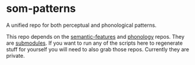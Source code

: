 # som-patterns
A unified repo for both perceptual and phonological patterns.

This repo depends on the [semantic-features](https://github.com/oliviaguest/semantic-features) and  [phonology](https://github.com/oliviaguest/phonological-features) repos. They are [submodules](https://git-scm.com/book/en/v2/Git-Tools-Submodules). 
If you want to run any of the scripts here to regenerate stuff for yourself you will need to also grab those repos. Currently they are private. 
